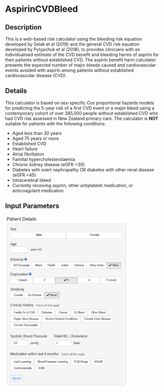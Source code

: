 # AspirinCVDBleed

## Description
This is a web-based risk calculator using the bleeding risk equation developed by Selak et al (2019) and the general CVD risk equation developed by Pylypchuk et al (2018), to provides clinicians with an individualised estimate of the CVD benefit and bleeding harms of aspirin for their patients without established CVD. The aspirin benefit harm calculator presents the expected number of major bleeds caused and cardiovascular events avoided with aspirin among patients without established cardiovascular disease (CVD).

## Details
This calculator is based on sex-specific Cox proportional hazards models for predicting the 5-year risk of a first CVD event or a major 
bleed using a contemporary cohort of over 385,000 people without established CVD who had CVD risk assessed in New Zealand primary care. 
The calculator is <b>NOT</b> suitable for patients with the following conditions:

- Aged less than 30 years
- Aged 75 years or more
- Established CVD
- Heart failure
- Atrial fibrillation
- Familial hypercholesterolaemia
- Chronic kidney disease (eGFR <30)
- Diabetes with overt nephropathy OR diabetes with other renal disease (eGFR <45)
- Intracerebral bleed
- Currently receiving aspirin, other antiplatelet medication, or anticoagulant medication

## Input Parameters
<img src="https://github.com/billy-nz/AspirinCVDBleed/blob/master/images/px_details.png?raw=true" width=400px>
